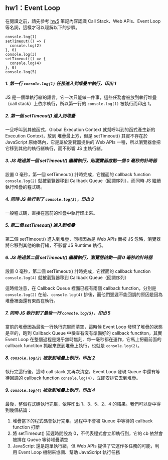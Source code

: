 ## hw1：Event Loop
在閱讀之前，請先參考 [hw5](./hw5.md) 筆記內容認識 Call Stack、Web APIs、Event Loop 等名詞，這樣才可以理解以下的步驟。
```javascript=
console.log(1)
setTimeout(() => {
  console.log(2)
}, 0)
console.log(3)
setTimeout(() => {
  console.log(4)
}, 0)
console.log(5)
```


##### 1. 第一行 `console.log(1)` 任務進入到堆疊中執行，印出 1

JS 是一個單執行緒的語言，它一次只能做一件事，這些任務會被放到執行堆疊（call stack）上依序執行，所以第一行的 `console.log(1)` 被執行而印出 1。

##### 2. 第一個 setTimeout() 進入到堆疊

一旦呼叫到其他函式，Global Execution Context 就幫呼叫到的函式產生新的 Execution Context，放到 堆疊最上方，但是 setTimeout() 其實不存在於 JavaScript 原始碼內，它是屬於瀏覽器提供的 Web APIs 一種，所以瀏覽器會把它移到其他的執行緒執行，而不影響 JS 主執行緒。

##### 3. JS 略過第一個 setTimeout() 繼續執行，則瀏覽器啟動一個 0 毫秒的計時器
設置 0 毫秒，第一個 setTimeout() 計時完成，它裡面的 callback function  `console.log(2)` 就被瀏覽器移到 Callback Queue（回調序列），而同時 JS 繼續執行堆疊的程式碼。

##### 4. 同時 JS 執行到了 `console.log(3)`，印出 3
一般程式碼，直接在當前的堆疊中執行印出來。

##### 5. 第二個 setTimeout() 進入到堆疊
第二個 setTimeout() 進入到堆疊，同樣因為是 Web APIs 而被 JS 忽略，瀏覽器將它移到其他的執行緒，不影響 JS Runtime 執行。

##### 6. JS 略過第二個 setTimeout() 繼續執行，瀏覽器啟動一個 0 毫秒的計時器
設置 0 毫秒，第二個 setTimeout() 計時完成，它裡面的 callback function  `console.log(4)` 就被瀏覽器移到 Callback Queue（回調序列）

這時候注意，在 Callback Queue 裡面已經有兩個 callback function，分別是
 `console.log(2)` 在前、`console.log(4)` 排後，而他們遲遲不能回調的原因是因為堆疊裡面還有東西在執行。

##### 7. 同時 JS 執行到了最後一行 `console.log(5)`，印出 5
當前的堆疊因為最後一行執行完畢而清空，這時候 Event Loop 發現了堆疊的狀態是空的，跑到 Callback Queue 中檢查有沒有準備好的 callback functiton，其實 Event Loop 在整個過程是幾乎無時無刻、每一毫秒都在運作，它馬上把最前面的 callback functiton 抓起來送到堆疊上執行，也就是 `console.log(2)`。
 
##### 8. `console.log(2)` 被放到堆疊上執行，印出 2
執行完這行後，這時 call stack 又再次清空，Event Loop 發現 Queue 中還有等待回調的 callback function `console.log(4)`，立即安排它去到堆疊。

##### 9. `console.log(4)` 被放到堆疊上執行，印出 4

最後，整個程式碼執行完畢，依序印出 1、3、5、2、4 的結果。我們可以從中得到幾個結論：
1. 堆疊當下的程式碼會執行完畢，過程中不會被 Queue 中等待的 callback function 打斷
2. 將 setTimeout() 延遲時間設為 0，不代表程式會立即執行到，它的 cb 依然會被排在 Queue 等待堆疊清空
3. JavaScript 還是跑單執行緒，但 Web APIs 提供了它運作多任務的可能，利用 Event Loop 機制來協調、幫助 JavaScript 執行任務